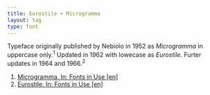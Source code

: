 ```yaml
---
title: Eurostile + Microgramma
layout: tag
type: font
---
```

Typeface originally published by Nebiolo in 1952 as <em>Microgramma</em> in uppercase only.<sup>1</sup> Updated in 1962 with lowecase as <em>Eurostile</em>. Furter updates in 1964 and 1966.<sup>2</sup>

<ol class="footnotes">
<li><a class="fn-link" href="https://fontsinuse.com/typefaces/1847/microgramma">Microgramma. In: Fonts in Use [en]</a></li>
<li><a class="fn-link" href="https://fontsinuse.com/typefaces/3424/eurostile">Eurostile. In: Fonts in Use [en]</a></li>
</ol>
